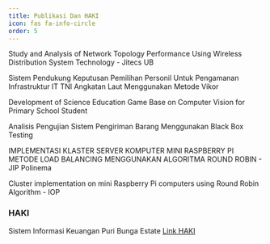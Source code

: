 ```yaml
---
title: Publikasi Dan HAKI
icon: fas fa-info-circle
order: 5
---
```


<p>Study and Analysis of Network Topology Performance Using Wireless Distribution System Technology - Jitecs UB</p>
<p>Sistem Pendukung Keputusan Pemilihan Personil Untuk Pengamanan Infrastruktur IT TNI Angkatan Laut Menggunakan Metode Vikor</p>
<p>Development of Science Education Game Base on Computer Vision for Primary School Student</p>
<p>Analisis Pengujian Sistem Pengiriman Barang Menggunakan Black Box Testing</p>
<p>IMPLEMENTASI KLASTER SERVER KOMPUTER MINI RASPBERRY PI METODE LOAD BALANCING MENGGUNAKAN ALGORITMA ROUND ROBIN - JIP Polinema</p>
<p>Cluster implementation on mini Raspberry Pi computers using Round Robin Algorithm - IOP</p>
<h3>HAKI</h3>
<p>Sistem Informasi Keuangan Puri Bunga Estate <a href="">Link HAKI</a></p>

